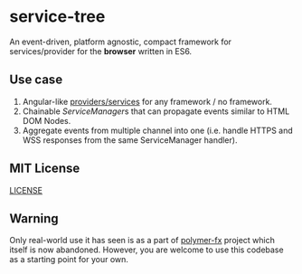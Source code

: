 # service-tree

An event-driven, platform agnostic, compact framework for services/provider for the **browser** written in ES6.

## Use case
1. Angular-like [providers/services](https://angular.io/guide/providers) for any framework / no framework.
2. Chainable *ServiceManager*s that can propagate events similar to HTML DOM Nodes.
3. Aggregate events from multiple channel into one (i.e. handle HTTPS and WSS responses from the same ServiceManager handler).

## MIT License
[LICENSE](LICENSE)

## Warning
Only real-world use it has seen is as a part of [polymer-fx](https://github.com/iShafayet/polymer-fx) project which itself is now abandoned. However, you are welcome to use this codebase as a starting point for your own.


